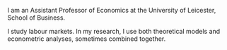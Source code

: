 I am an Assistant Professor of Economics at the University of Leicester, School of Business.

I study labour markets.
In my research, I use both theoretical models and econometric analyses, sometimes combined together. 
